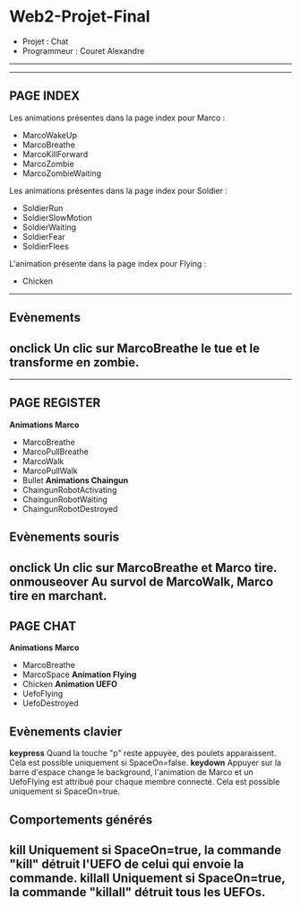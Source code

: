 # Web2-Projet-Final
- Projet : Chat
- Programmeur : Couret Alexandre
---
---
## PAGE INDEX
Les animations présentes dans la page index pour Marco :
- MarcoWakeUp
- MarcoBreathe
- MarcoKillForward
- MarcoZombie
- MarcoZombieWaiting

Les animations présentes dans la page index pour Soldier :
- SoldierRun
- SoldierSlowMotion
- SoldierWaiting
- SoldierFear
- SoldierFlees

L'animation présente dans la page index pour Flying :
- Chicken
---
## Evènements
**onclick**
Un clic sur MarcoBreathe le tue et le transforme en zombie.
---
---
## PAGE REGISTER
**Animations Marco**
- MarcoBreathe
- MarcoPullBreathe
- MarcoWalk
- MarcoPullWalk
- Bullet
**Animations Chaingun**
- ChaingunRobotActivating
- ChaingunRobotWaiting
- ChaingunRobotDestroyed
## Evènements souris
**onclick**
Un clic sur MarcoBreathe et Marco tire.
**onmouseover**
Au survol de MarcoWalk, Marco tire en marchant.
---

## PAGE CHAT
**Animations Marco**
- MarcoBreathe
- MarcoSpace
**Animation Flying**
- Chicken
**Animation UEFO**
- UefoFlying
- UefoDestroyed
## Evènements clavier
**keypress**
Quand la touche "p" reste appuyée, des poulets apparaissent. Cela est possible uniquement si SpaceOn=false.
**keydown**
Appuyer sur la barre d'espace change le background, l'animation de Marco et un UefoFlying est attribué pour chaque membre connecté. Cela est possible uniquement si SpaceOn=true.
## Comportements générés
**kill**
Uniquement si SpaceOn=true, la commande "kill" détruit l'UEFO de celui qui envoie la commande.
**killall**
Uniquement si SpaceOn=true, la commande "killall" détruit tous les UEFOs.
---